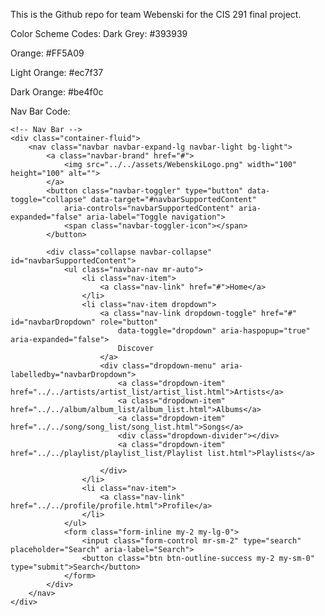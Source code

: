 This is the Github repo for team Webenski for the CIS 291 final project.

Color Scheme Codes:
Dark Grey: #393939

Orange: #FF5A09

Light Orange: #ec7f37

Dark Orange: #be4f0c




Nav Bar Code:

    <!-- Nav Bar -->
    <div class="container-fluid">
        <nav class="navbar navbar-expand-lg navbar-light bg-light">
            <a class="navbar-brand" href="#">
                <img src="../../assets/WebenskiLogo.png" width="100" height="100" alt="">
            </a>
            <button class="navbar-toggler" type="button" data-toggle="collapse" data-target="#navbarSupportedContent"
                aria-controls="navbarSupportedContent" aria-expanded="false" aria-label="Toggle navigation">
                <span class="navbar-toggler-icon"></span>
            </button>

            <div class="collapse navbar-collapse" id="navbarSupportedContent">
                <ul class="navbar-nav mr-auto">
                    <li class="nav-item">
                        <a class="nav-link" href="#">Home</a>
                    </li>
                    <li class="nav-item dropdown">
                        <a class="nav-link dropdown-toggle" href="#" id="navbarDropdown" role="button"
                            data-toggle="dropdown" aria-haspopup="true" aria-expanded="false">
                            Discover
                        </a>
                        <div class="dropdown-menu" aria-labelledby="navbarDropdown">
                            <a class="dropdown-item" href="../../artists/artist_list/artist_list.html">Artists</a>
                            <a class="dropdown-item" href="../../album/album_list/album_list.html">Albums</a>
                            <a class="dropdown-item" href="../../song/song_list/song_list.html">Songs</a>
                            <div class="dropdown-divider"></div>
                            <a class="dropdown-item" href="../../playlist/playlist_list/Playlist list.html">Playlists</a>

                        </div>
                    </li>
                    <li class="nav-item">
                        <a class="nav-link" href="../../profile/profile.html">Profile</a>
                    </li>
                </ul>
                <form class="form-inline my-2 my-lg-0">
                    <input class="form-control mr-sm-2" type="search" placeholder="Search" aria-label="Search">
                    <button class="btn btn-outline-success my-2 my-sm-0" type="submit">Search</button>
                </form>
            </div>
        </nav>
    </div>


